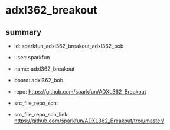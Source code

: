 # adxl362_breakout
 
## summary 
* id: sparkfun_adxl362_breakout_adxl362_bob
* user: sparkfun
* name: adxl362_breakout
* board: adxl362_bob
* repo: https://github.com/sparkfun/ADXL362_Breakout



* src_file_repo_sch: 
* src_file_repo_sch_link: https://github.com/sparkfun/ADXL362_Breakout/tree/master/




